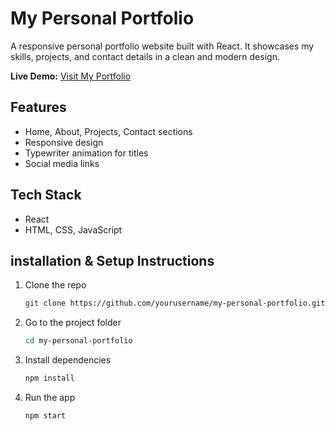 # My Personal Portfolio
A responsive personal portfolio website built with React. It showcases my skills, projects, and contact details in a clean and modern design.

**Live Demo:** [Visit My Portfolio](https://nissanportfolio130.netlify.app/)

## Features
  - Home, About, Projects, Contact sections
  - Responsive design
  - Typewriter animation for titles
  - Social media links

## Tech Stack
  - React
  - HTML, CSS, JavaScript

## installation & Setup Instructions
1. Clone the repo
   ```bash
   git clone https://github.com/yourusername/my-personal-portfolio.git
   ```
2. Go to the project folder
   ```bash
   cd my-personal-portfolio
   ```
3. Install dependencies
   ```bash
   npm install
   ```
4. Run the app
   ```bash
   npm start
   ```
